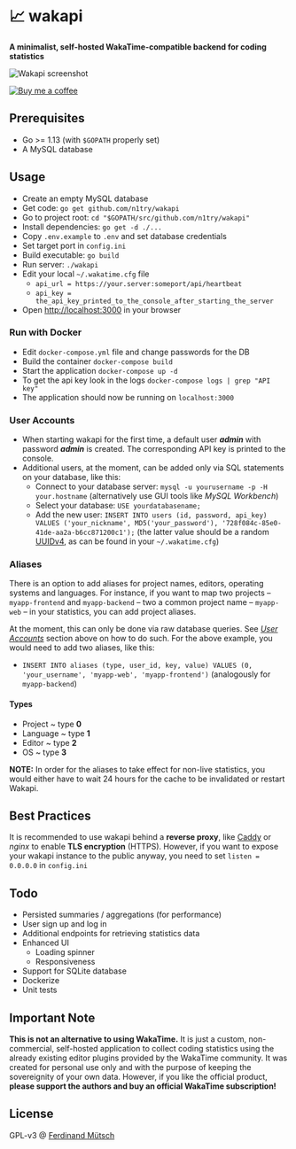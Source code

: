# 📈 wakapi
**A minimalist, self-hosted WakaTime-compatible backend for coding statistics**

![Wakapi screenshot](https://anchr.io/i/zCVbN.png)

[![Buy me a coffee](https://www.buymeacoffee.com/assets/img/custom_images/orange_img.png)](https://buymeacoff.ee/n1try)

## Prerequisites
* Go >= 1.13 (with `$GOPATH` properly set)
* A MySQL database

## Usage
* Create an empty MySQL database
* Get code: `go get github.com/n1try/wakapi`
* Go to project root: `cd "$GOPATH/src/github.com/n1try/wakapi"`
* Install dependencies: `go get -d ./...`
* Copy `.env.example` to `.env` and set database credentials
* Set target port in `config.ini`
* Build executable: `go build`
* Run server: `./wakapi`
* Edit your local `~/.wakatime.cfg` file
  * `api_url = https://your.server:someport/api/heartbeat`
  * `api_key = the_api_key_printed_to_the_console_after_starting_the_server`
* Open [http://localhost:3000](http://localhost:3000) in your browser

### Run with Docker
* Edit `docker-compose.yml` file and change passwords for the DB
* Build the container `docker-compose build`
* Start the application `docker-compose up -d`
* To get the api key look in the logs `docker-compose logs | grep "API key"`
* The application should now be running on `localhost:3000`


### User Accounts
* When starting wakapi for the first time, a default user _**admin**_ with password _**admin**_ is created. The corresponding API key is printed to the console.
* Additional users, at the moment, can be added only via SQL statements on your database, like this:
    * Connect to your database server: `mysql -u yourusername -p -H your.hostname` (alternatively use GUI tools like _MySQL Workbench_)
    * Select your database: `USE yourdatabasename;`
    * Add the new user: `INSERT INTO users (id, password, api_key) VALUES ('your_nickname', MD5('your_password'), '728f084c-85e0-41de-aa2a-b6cc871200c1');` (the latter value should be a random [UUIDv4](https://tools.ietf.org/html/rfc4122), as can be found in your `~/.wakatime.cfg`)

### Aliases
There is an option to add aliases for project names, editors, operating systems and languages. For instance, if you want to map two projects – `myapp-frontend` and `myapp-backend` – two a common project name – `myapp-web` – in your statistics, you can add project aliases.

At the moment, this can only be done via raw database queries. See [_User Accounts_](#user-accounts) section above on how to do such.
For the above example, you would need to add two aliases, like this:

* `INSERT INTO aliases (type, user_id, key, value) VALUES (0, 'your_username', 'myapp-web', 'myapp-frontend')` (analogously for `myapp-backend`)

#### Types
* Project ~  type **0**
* Language ~  type **1**
* Editor ~ type **2**
* OS ~  type **3**

**NOTE:** In order for the aliases to take effect for non-live statistics, you would either have to wait 24 hours for the cache to be invalidated or restart Wakapi.

## Best Practices
It is recommended to use wakapi behind a **reverse proxy**, like [Caddy](https://caddyserver.com) or _nginx_ to enable **TLS encryption** (HTTPS).
However, if you want to expose your wakapi instance to the public anyway, you need to set `listen = 0.0.0.0` in `config.ini`

## Todo
* Persisted summaries / aggregations (for performance)
* User sign up and log in
* Additional endpoints for retrieving statistics data
* Enhanced UI
  * Loading spinner
  * Responsiveness
* Support for SQLite database
* Dockerize
* Unit tests

## Important Note
**This is not an alternative to using WakaTime.** It is just a custom, non-commercial, self-hosted application to collect coding statistics using the already existing editor plugins provided by the WakaTime community. It was created for personal use only and with the purpose of keeping the sovereignity of your own data. However, if you like the official product, **please support the authors and buy an official WakaTime subscription!**

## License
GPL-v3 @ [Ferdinand Mütsch](https://muetsch.io)
